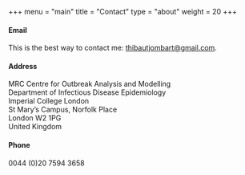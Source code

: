 +++
menu = "main"
title = "Contact"
type = "about"
weight = 20
+++

#### Email

This is the best way to contact me: 
[thibautjombart@gmail.com](mailto:thibautjombart@gmail.com).




#### Address

MRC Centre for Outbreak Analysis and Modelling<br>
Department of Infectious Disease Epidemiology<br>
Imperial College London<br>
St Mary’s Campus, Norfolk Place<br>
London W2 1PG<br>
United Kingdom




#### Phone

0044 (0)20 7594 3658

